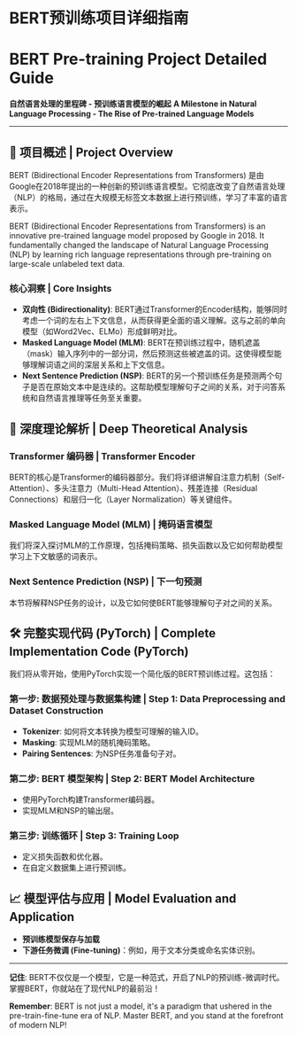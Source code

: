 # BERT预训练项目详细指南
# BERT Pre-training Project Detailed Guide

**自然语言处理的里程碑 - 预训练语言模型的崛起**
**A Milestone in Natural Language Processing - The Rise of Pre-trained Language Models**

---

## 🎯 项目概述 | Project Overview

BERT (Bidirectional Encoder Representations from Transformers) 是由Google在2018年提出的一种创新的预训练语言模型。它彻底改变了自然语言处理（NLP）的格局，通过在大规模无标签文本数据上进行预训练，学习了丰富的语言表示。

BERT (Bidirectional Encoder Representations from Transformers) is an innovative pre-trained language model proposed by Google in 2018. It fundamentally changed the landscape of Natural Language Processing (NLP) by learning rich language representations through pre-training on large-scale unlabeled text data.

### 核心洞察 | Core Insights

- **双向性 (Bidirectionality)**: BERT通过Transformer的Encoder结构，能够同时考虑一个词的左右上下文信息，从而获得更全面的语义理解。这与之前的单向模型（如Word2Vec、ELMo）形成鲜明对比。
- **Masked Language Model (MLM)**: BERT在预训练过程中，随机遮盖（mask）输入序列中的一部分词，然后预测这些被遮盖的词。这使得模型能够理解词语之间的深层关系和上下文信息。
- **Next Sentence Prediction (NSP)**: BERT的另一个预训练任务是预测两个句子是否在原始文本中是连续的。这帮助模型理解句子之间的关系，对于问答系统和自然语言推理等任务至关重要。

## 🧠 深度理论解析 | Deep Theoretical Analysis

### Transformer 编码器 | Transformer Encoder

BERT的核心是Transformer的编码器部分。我们将详细讲解自注意力机制（Self-Attention）、多头注意力（Multi-Head Attention）、残差连接（Residual Connections）和层归一化（Layer Normalization）等关键组件。

### Masked Language Model (MLM) | 掩码语言模型

我们将深入探讨MLM的工作原理，包括掩码策略、损失函数以及它如何帮助模型学习上下文敏感的词表示。

### Next Sentence Prediction (NSP) | 下一句预测

本节将解释NSP任务的设计，以及它如何使BERT能够理解句子对之间的关系。

## 🛠️ 完整实现代码 (PyTorch) | Complete Implementation Code (PyTorch)

我们将从零开始，使用PyTorch实现一个简化版的BERT预训练过程。这包括：

### 第一步: 数据预处理与数据集构建 | Step 1: Data Preprocessing and Dataset Construction

- **Tokenizer**: 如何将文本转换为模型可理解的输入ID。
- **Masking**: 实现MLM的随机掩码策略。
- **Pairing Sentences**: 为NSP任务准备句子对。

### 第二步: BERT 模型架构 | Step 2: BERT Model Architecture

- 使用PyTorch构建Transformer编码器。
- 实现MLM和NSP的输出层。

### 第三步: 训练循环 | Step 3: Training Loop

- 定义损失函数和优化器。
- 在自定义数据集上进行预训练。

## 📈 模型评估与应用 | Model Evaluation and Application

- **预训练模型保存与加载**
- **下游任务微调 (Fine-tuning)**：例如，用于文本分类或命名实体识别。

---

**记住**: BERT不仅仅是一个模型，它是一种范式，开启了NLP的预训练-微调时代。掌握BERT，你就站在了现代NLP的最前沿！

**Remember**: BERT is not just a model, it's a paradigm that ushered in the pre-train-fine-tune era of NLP. Master BERT, and you stand at the forefront of modern NLP! 
